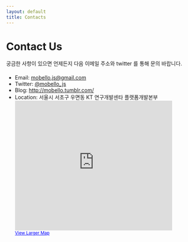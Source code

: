 ```yaml
---
layout: default
title: Contacts
---
```


<h1>
	Contact Us
</h1>
<div>
궁금한 사항이 있으면 언제든지 다음 이메일 주소와 twitter 를 통해 문의 바랍니다.
</div>
<ul style="margin-top: 20px">
	<li>
		Email: <a href="mailto:mobello.js@gmail.com">mobello.js@gmail.com</a>
	</li>
	<li>
		Twitter: <a href="https://twitter.com/mobello_js" target="_blank">@mobello_js</a>
	</li>
	<li>
		Blog: <a href="http://mobello.tumblr.com/" target="_blank">http://mobello.tumblr.com/</a>
	</li>
	<li>
		Location: 서울시 서초구 우면동 KT 연구개발센타 플랫폼개발본부
			<div>
					<iframe width="425" height="350" frameborder="0" scrolling="no" marginheight="0" marginwidth="0" src="http://maps.google.com/maps?f=q&amp;source=embed&amp;hl=en&amp;geocode=&amp;q=kt+%EC%97%B0%EA%B5%AC%EA%B0%9C%EB%B0%9C&amp;aq=&amp;sll=37.470941,127.029542&amp;sspn=0.003683,0.006968&amp;ie=UTF8&amp;hq=kt+%EC%97%B0%EA%B5%AC%EA%B0%9C%EB%B0%9C&amp;hnear=&amp;t=m&amp;ll=37.470941,127.029542&amp;spn=0.003683,0.006968&amp;output=embed">
					</iframe>
					<br />
					<small><a href="http://maps.google.com/maps?f=q&amp;source=embed&amp;hl=en&amp;geocode=&amp;q=kt+%EC%97%B0%EA%B5%AC%EA%B0%9C%EB%B0%9C&amp;aq=&amp;sll=37.470941,127.029542&amp;sspn=0.003683,0.006968&amp;ie=UTF8&amp;hq=kt+%EC%97%B0%EA%B5%AC%EA%B0%9C%EB%B0%9C&amp;hnear=&amp;t=m&amp;ll=37.470941,127.029542&amp;spn=0.003683,0.006968" style="color:#0000FF;text-align:left" target="_blank">View Larger Map</a></small>
			</div>
	</li>
</ul>